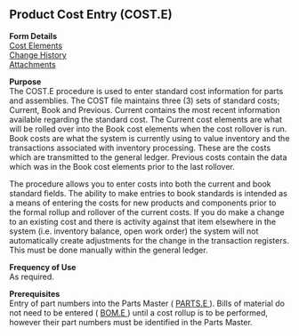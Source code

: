 ##  Product Cost Entry (COST.E)

<PageHeader />

**Form Details**  
[ Cost Elements ](COST-E-1/README.md)   
[ Change History ](COST-E-2/README.md)   
[ Attachments ](COST-E-3/README.md)   

**Purpose**  
The COST.E procedure is used to enter standard cost information for parts and
assemblies. The COST file maintains three (3) sets of standard costs; Current,
Book and Previous. Current contains the most recent information available
regarding the standard cost. The Current cost elements are what will be rolled
over into the Book cost elements when the cost rollover is run. Book costs are
what the system is currently using to value inventory and the transactions
associated with inventory processing. These are the costs which are
transmitted to the general ledger. Previous costs contain the data which was
in the Book cost elements prior to the last rollover.  
  
The procedure allows you to enter costs into both the current and book
standard fields. The ability to make entries to book standards is intended as
a means of entering the costs for new products and components prior to the
formal rollup and rollover of the current costs. If you do make a change to an
existing cost and there is activity against that item elsewhere in the system
(i.e. inventory balance, open work order) the system will not automatically
create adjustments for the change in the transaction registers. This must be
done manually within the general ledger.

**Frequency of Use**  
As required.

**Prerequisites**  
Entry of part numbers into the Parts Master ( [ PARTS.E ](../../../../../../../../../../rover/AP-OVERVIEW/AP-ENTRY/ACCT-CONTROL/ACCT-CONTROL-1/ar-e/PARTS-E) ). Bills of material do not need to be entered ( [ BOM.E ](BOM-E/README.md) ) until a cost rollup is to be performed, however their part numbers must be identified in the Parts Master. 

<badge text= "Version 8.10.57" vertical="middle" />

<PageFooter />